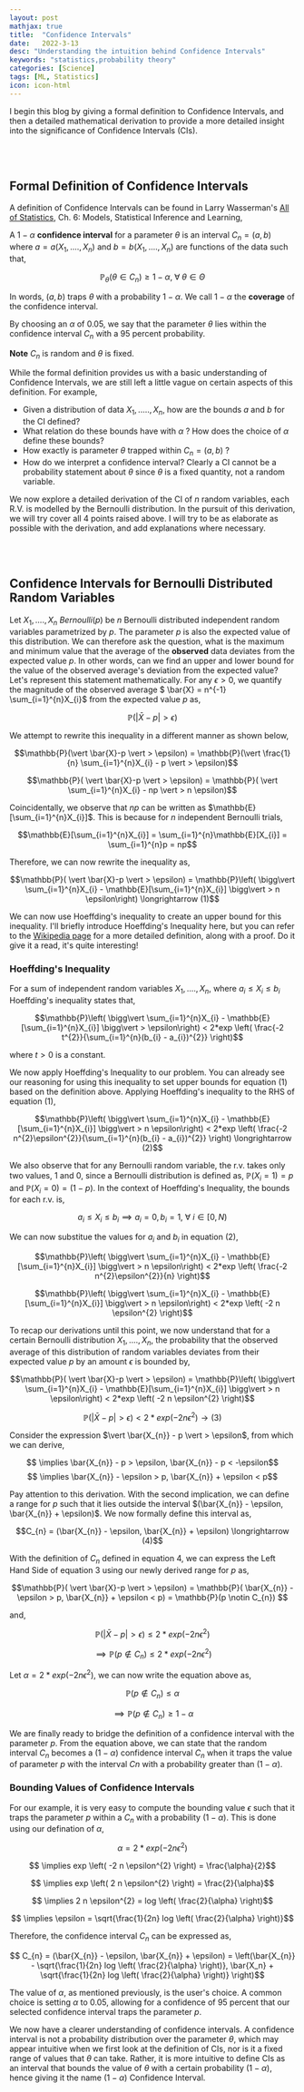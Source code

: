 ```yaml
---
layout: post
mathjax: true
title:  "Confidence Intervals"
date:   2022-3-13
desc: "Understanding the intuition behind Confidence Intervals"
keywords: "statistics,probability theory"
categories: [Science]
tags: [ML, Statistics]
icon: icon-html
---
```



I begin this blog by giving a formal definition to Confidence Intervals, and then a detailed mathematical derivation to provide a more detailed insight into the significance of Confidence Intervals (CIs). 

<br/><br/>

## Formal Definition of Confidence Intervals
A definition of Confidence Intervals can be found in Larry Wasserman's [All of Statistics](https://link.springer.com/book/10.1007/978-0-387-21736-9), Ch. 6: Models, Statistical Inference and Learning,

A $1-\alpha$ **confidence interval** for a parameter $\theta$ is an interval $C_{n} = (a,b)$ where $a = a(X_{1}, ...., X_{n})$ and $b = b(X_{1}, ...., X_{n})$ are functions of the data such that, 

$$\mathbb{P}_{\theta}(\theta \in C_{n}) \geq 1 - \alpha, \; \forall \; \theta \in \Theta$$

In words, $(a,b)$ traps $\theta$ with a probability $1-\alpha$. We call $1-\alpha$ the **coverage** of the confidence interval.

By choosing an $\alpha$ of $0.05$, we say that the parameter $\theta$ lies within the confidence interval $C_{n}$ with a 95 percent probability.

**Note** $C_{n}$ is random and $\theta$ is fixed.

While the formal definition provides us with a basic understanding of Confidence Intervals, we are still left a little vague on certain aspects of this definition. For example, 
- Given a distribution of data $X_{1}, ....., X_{n}$, how are the bounds $a$ and $b$ for the CI defined? 
- What relation do these bounds have with $\alpha$ ? How does the choice of $\alpha$ define these bounds?
- How exactly is parameter $\theta$ trapped within $C_{n} = (a,b)$ ?
- How do we interpret a confidence interval? Clearly a CI cannot be a probability statement about $\theta$ since $\theta$ is a fixed quantity, not a random variable. 

We now explore a detailed derivation of the CI of $n$ random variables, each R.V. is modelled by the Bernoulli distribution. In the pursuit of this derivation, we will try cover all 4 points raised above. I will try to be as elaborate as possible with the derivation, and add explanations where necessary. 

<br/><br/>

## Confidence Intervals for Bernoulli Distributed Random Variables
Let $X_{1}, ...., X_{n} ~ Bernoulli(p)$ be $n$ Bernoulli distributed independent random variables parametrized by $p$. The parameter $p$ is also the expected value of this distribution. We can therefore ask the question, what is the maximum and minimum value that the average of the **observed** data deviates from the expected value $p$. In other words, can we find an upper and lower bound for the value of the observed average's deviation from the expected value? Let's represent this statement mathematically. For any $\epsilon > 0$, we quantify the magnitude of the observed average $ \bar{X} = n^{-1} \sum_{i=1}^{n}X_{i}$ from the expected value $p$ as,

$$\mathbb{P}(\vert \bar{X}-p \vert > \epsilon)$$

We attempt to rewrite this inequality in a different manner as shown below,

$$\mathbb{P}(\vert \bar{X}-p \vert >  \epsilon) = \mathbb{P}(\vert \frac{1}{n} \sum_{i=1}^{n}X_{i} - p \vert > \epsilon)$$

$$\mathbb{P}( \vert \bar{X}-p \vert > \epsilon) = \mathbb{P}( \vert \sum_{i=1}^{n}X_{i} - np \vert > n \epsilon)$$

Coincidentally, we observe that $np$ can be written as $\mathbb{E}[\sum_{i=1}^{n}X_{i}]$. This is because for $n$ independent Bernoulli trials, 

$$\mathbb{E}[\sum_{i=1}^{n}X_{i}] = \sum_{i=1}^{n}\mathbb{E}[X_{i}] = \sum_{i=1}^{n}p = np$$

Therefore, we can now rewrite the inequality as,

$$\mathbb{P}( \vert \bar{X}-p \vert > \epsilon) = \mathbb{P}\left( \bigg\vert \sum_{i=1}^{n}X_{i} - \mathbb{E}[\sum_{i=1}^{n}X_{i}] \bigg\vert > n \epsilon\right) \longrightarrow (1)$$

We can now use Hoeffding's inequality to create an upper bound for this inequality. I'll briefly introduce Hoeffding's Inequality here, but you can refer to the [Wikipedia page](https://en.wikipedia.org/wiki/Hoeffding%27s_inequality) for a more detailed definition, along with a proof. Do it give it a read, it's quite interesting! 

### Hoeffding's Inequality
For a sum of independent random variables $X_{1}, ...., X_{n}$, where $a_{i} \le X_{i} \le b_{i}$ Hoeffding's inequality states that,

$$\mathbb{P}\left( \bigg\vert \sum_{i=1}^{n}X_{i} - \mathbb{E}[\sum_{i=1}^{n}X_{i}] \bigg\vert > \epsilon\right) < 2*exp \left( \frac{-2 t^{2}}{\sum_{i=1}^{n}(b_{i} - a_{i})^{2}} \right)$$

where $t > 0$ is a constant.

We now apply Hoeffding's Inequality to our problem. You can already see our reasoning for using this inequality to set upper bounds for equation $(1)$ based on the definition above. Applying Hoeffding's inequality to the RHS of equation $(1)$,

$$\mathbb{P}\left( \bigg\vert \sum_{i=1}^{n}X_{i} - \mathbb{E}[\sum_{i=1}^{n}X_{i}] \bigg\vert > n \epsilon\right) < 2*exp \left( \frac{-2 n^{2}\epsilon^{2}}{\sum_{i=1}^{n}(b_{i} - a_{i})^{2}} \right) \longrightarrow (2)$$

We also observe that for any Bernoulli random variable, the r.v. takes only two values, $1$ and $0$, since a Bernoulli distribution is defined as, $\mathbb{P}(X_{i}=1)=p$ and $\mathbb{P}(X_{i}=0)=(1-p)$. In the context of Hoeffding's Inequality, the bounds for each r.v. is, 

$$a_{i} \le X_{i} \le b_{i} \implies a_{i}=0, b_{i}=1, \: \forall \: i \in [0, N)$$

We can now substitue the values for $a_{i}$ and $b_{i}$ in equation $(2)$, 

$$\mathbb{P}\left( \bigg\vert \sum_{i=1}^{n}X_{i} - \mathbb{E}[\sum_{i=1}^{n}X_{i}] \bigg\vert > n \epsilon\right) < 2*exp \left( \frac{-2 n^{2}\epsilon^{2}}{n} \right)$$

$$\mathbb{P}\left( \bigg\vert \sum_{i=1}^{n}X_{i} - \mathbb{E}[\sum_{i=1}^{n}X_{i}] \bigg\vert > n \epsilon\right) < 2*exp \left( -2 n \epsilon^{2} \right)$$

To recap our derivations until this point, we now understand that for a certain Bernoulli distribution $X_{1}, ...., X_{n}$, the probability that the observed average of this distribution of random variables deviates from their expected value $p$ by an amount $\epsilon$ is bounded by,

$$\mathbb{P}( \vert \bar{X}-p \vert > \epsilon) = \mathbb{P}\left( \bigg\vert \sum_{i=1}^{n}X_{i} - \mathbb{E}[\sum_{i=1}^{n}X_{i}] \bigg\vert > n \epsilon\right) < 2*exp \left( -2 n \epsilon^{2} \right)$$

$$ \mathbb{P}( \vert \bar{X}-p \vert > \epsilon) < 2*exp \left( -2 n \epsilon^{2} \right) \longrightarrow (3)$$

Consider the expression $\vert \bar{X_{n}} - p \vert > \epsilon$, from which we can derive,

$$ \implies \bar{X_{n}} - p > \epsilon, \bar{X_{n}} - p < -\epsilon$$
$$ \implies \bar{X_{n}} - \epsilon > p, \bar{X_{n}} + \epsilon < p$$

Pay attention to this derivation. With the second implication, we can define a range for $p$ such that it lies outside the interval $(\bar{X_{n}} - \epsilon, \bar{X_{n}} + \epsilon)$. We now formally define this interval as,

$$C_{n} = (\bar{X_{n}} - \epsilon, \bar{X_{n}} + \epsilon) \longrightarrow (4)$$

With the definition of $C_{n}$ defined in equation ${4}$, we can express the Left Hand Side of equation ${3}$ using our newly derived range for $p$ as,

$$\mathbb{P}( \vert \bar{X}-p \vert > \epsilon) = \mathbb{P}( \bar{X_{n}} - \epsilon > p, \bar{X_{n}} + \epsilon < p) = \mathbb{P}(p \notin C_{n}) $$

and, 

$$\mathbb{P}( \vert \bar{X}-p \vert > \epsilon) \leq 2*exp \left( -2 n \epsilon^{2} \right)$$

$$ \implies \mathbb{P}(p \notin C_{n}) \leq 2*exp \left( -2 n \epsilon^{2} \right) $$

Let $\alpha = 2*exp \left( -2 n \epsilon^{2} \right)$, we can now write the equation above as, 

$$ \mathbb{P}(p \notin C_{n}) \leq \alpha$$

$$ \implies \mathbb{P}(p \notin C_{n}) \geq 1-\alpha$$

We are finally ready to bridge the definition of a confidence interval with the parameter $p$. From the equation above, we can state that the random interval $C_{n}$ becomes a $(1-\alpha)$ confidence interval $C_{n}$ when it traps the value of parameter $p$ with the interval $C_{}n$ with a probability greater than $(1-\alpha)$. 

### Bounding Values of Confidence Intervals

For our example, it is very easy to compute the bounding value $\epsilon$ such that it traps the parameter $p$ within a $C_{n}$ with a probability $(1-\alpha)$. This is done using our defination of $\alpha$, 

$$ \alpha = 2*exp \left( -2 n \epsilon^{2} \right)$$

$$ \implies exp \left( -2 n \epsilon^{2} \right) = \frac{\alpha}{2}$$

$$ \implies exp \left( 2 n \epsilon^{2} \right) = \frac{2}{\alpha}$$

$$ \implies 2 n \epsilon^{2} = log \left( \frac{2}{\alpha} \right)$$

$$ \implies \epsilon = \sqrt{\frac{1}{2n} log \left( \frac{2}{\alpha} \right)}$$

Therefore, the confidence interval $C_{n}$ can be expressed as,

$$ C_{n} = (\bar{X_{n}} - \epsilon, \bar{X_{n}} + \epsilon) = \left(\bar{X_{n}} - \sqrt{\frac{1}{2n} log \left( \frac{2}{\alpha} \right)}, \bar{X_n} + \sqrt{\frac{1}{2n} log \left( \frac{2}{\alpha} \right)} \right)$$

The value of $\alpha$, as mentioned previously, is the user's choice. A common choice is setting $\alpha$ to $0.05$, allowing for a confidence of $95$ percent that our selected confidence interval traps the parameter $p$. 

We now have a clearer understanding of confidence intervals. A confidence interval is not a probability distribution over the parameter $\theta$, which may appear intuitive when we first look at the definition of CIs, nor is it a fixed range of values that $\theta$ can take. Rather, it is more intuitive to define CIs as an interval that bounds the value of $\theta$ with a certain probability $(1-\alpha)$, hence giving it the name $(1-\alpha)$ Confidence Interval. 